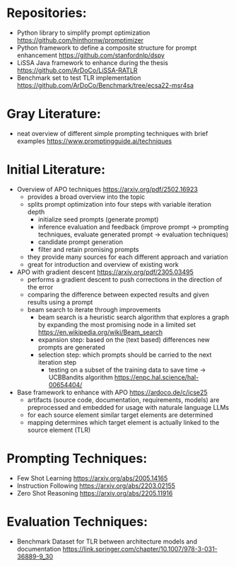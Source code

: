 # Repositories:
- Python library to simplify prompt optimization https://github.com/hinthornw/promptimizer
- Python framework to define a composite structure for prompt enhancement https://github.com/stanfordnlp/dspy
- LiSSA Java framework to enhance during the thesis https://github.com/ArDoCo/LiSSA-RATLR
- Benchmark set to test TLR implementation https://github.com/ArDoCo/Benchmark/tree/ecsa22-msr4sa

# Gray Literature:
- neat overview of different simple prompting techniques with brief examples https://www.promptingguide.ai/techniques

# Initial Literature:
- Overview of APO techniques https://arxiv.org/pdf/2502.16923
  - provides a broad overview into the topic
  - splits prompt optimization into four steps with variable iteration depth
    - initialize seed prompts (generate prompt)
    - inference evaluation and feedback (improve prompt -> prompting techniques, evaluate generated prompt -> evaluation techniques)
    - candidate prompt generation
    - filter and retain promising prompts
  - they provide many sources for each different approach and variation
  - great for introduction and overview of existing work
- APO with gradient descent https://arxiv.org/pdf/2305.03495
  - performs a gradient descent to push corrections in the direction of the error
  - comparing the difference between expected results and given results using a prompt
  - beam search to iterate through improvements
    - beam search is a heuristic search algorithm that explores a graph by expanding the most promising node in a limited set https://en.wikipedia.org/wiki/Beam_search
    - expansion step: based on the (text based) differences new prompts are generated
    - selection step: which prompts should be carried to the next iteration step
      - testing on a subset of the training data to save time ->  UCBBandits algorithm https://enpc.hal.science/hal-00654404/
- Base framework to enhance with APO https://ardoco.de/c/icse25
  - artifacts (source code, documentation, requirements, models) are preprocessed and embedded for usage with naturale language LLMs
  - for each source element similar target elements are determined
  - mapping determines which target element is actually linked to the source element (TLR)

# Prompting Techniques:
- Few Shot Learning https://arxiv.org/abs/2005.14165
- Instruction Following https://arxiv.org/abs/2203.02155
- Zero Shot Reasoning https://arxiv.org/abs/2205.11916

# Evaluation Techniques:
- Benchmark Dataset for TLR between architecture models and documentation https://link.springer.com/chapter/10.1007/978-3-031-36889-9_30
